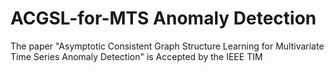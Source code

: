 # ACGSL-for-MTS Anomaly Detection

The paper "Asymptotic Consistent Graph Structure Learning for Multivariate Time Series Anomaly Detection" is Accepted by the IEEE TIM
